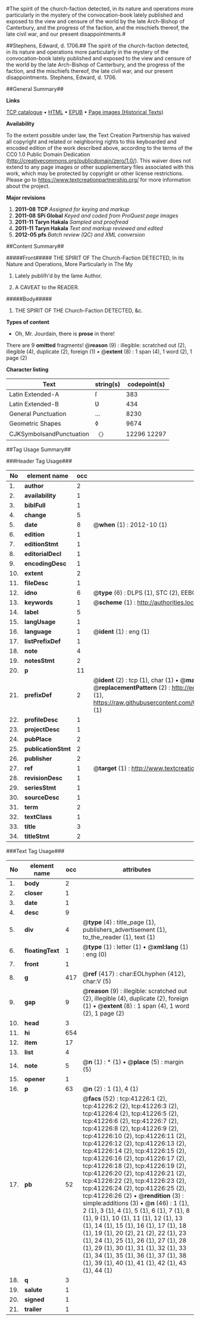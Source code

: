 #The spirit of the church-faction detected, in its nature and operations more particularly in the mystery of the convocation-book lately published and exposed to the view and censure of the world by the late Arch-Bishop of Canterbury, and the progress of the faction, and the mischiefs thereof, the late civil war, and our present disappointments.#

##Stephens, Edward, d. 1706.##
The spirit of the church-faction detected, in its nature and operations more particularly in the mystery of the convocation-book lately published and exposed to the view and censure of the world by the late Arch-Bishop of Canterbury, and the progress of the faction, and the mischiefs thereof, the late civil war, and our present disappointments.
Stephens, Edward, d. 1706.

##General Summary##

**Links**

[TCP catalogue](http://www.ota.ox.ac.uk/tcp/)  • 
[HTML](http://tei.it.ox.ac.uk/tcp/Texts-HTML/free/A61/A61448.html)  • 
[EPUB](http://tei.it.ox.ac.uk/tcp/Texts-EPUB/free/A61/A61448.epub) • 
[Page images (Historical Texts)](https://historicaltexts.jisc.ac.uk/eebo-08255735e)

**Availability**

To the extent possible under law, the Text Creation Partnership has waived all copyright and related or neighboring rights to this keyboarded and encoded edition of the work described above, according to the terms of the CC0 1.0 Public Domain Dedication (http://creativecommons.org/publicdomain/zero/1.0/). This waiver does not extend to any page images or other supplementary files associated with this work, which may be protected by copyright or other license restrictions. Please go to https://www.textcreationpartnership.org/ for more information about the project.

**Major revisions**

1. __2011-08__ __TCP__ *Assigned for keying and markup*
1. __2011-08__ __SPi Global__ *Keyed and coded from ProQuest page images*
1. __2011-11__ __Taryn Hakala__ *Sampled and proofread*
1. __2011-11__ __Taryn Hakala__ *Text and markup reviewed and edited*
1. __2012-05__ __pfs__ *Batch review (QC) and XML conversion*

##Content Summary##

#####Front#####
THE SPIRIT OF The Church-Faction DETECTED, In its Nature and Operations, More Particularly in The My
1. Lately publiſh'd by the ſame Author.

1. A CAVEAT to the READER.

#####Body#####

1. THE SPIRIT OF THE Church-Faction DETECTED, &c.

**Types of content**

  * Oh, Mr. Jourdain, there is **prose** in there!

There are 9 **omitted** fragments! 
 @__reason__ (9) : illegible: scratched out (2), illegible (4), duplicate (2), foreign (1)  •  @__extent__ (8) : 1 span (4), 1 word (2), 1 page (2)

**Character listing**


|Text|string(s)|codepoint(s)|
|---|---|---|
|Latin Extended-A|ſ|383|
|Latin Extended-B|Ʋ|434|
|General Punctuation|…|8230|
|Geometric Shapes|◊|9674|
|CJKSymbolsandPunctuation|〈〉|12296 12297|

##Tag Usage Summary##

###Header Tag Usage###

|No|element name|occ|attributes|
|---|---|---|---|
|1.|__author__|2||
|2.|__availability__|1||
|3.|__biblFull__|1||
|4.|__change__|5||
|5.|__date__|8| @__when__ (1) : 2012-10 (1)|
|6.|__edition__|1||
|7.|__editionStmt__|1||
|8.|__editorialDecl__|1||
|9.|__encodingDesc__|1||
|10.|__extent__|2||
|11.|__fileDesc__|1||
|12.|__idno__|6| @__type__ (6) : DLPS (1), STC (2), EEBO-CITATION (1), OCLC (1), VID (1)|
|13.|__keywords__|1| @__scheme__ (1) : http://authorities.loc.gov/ (1)|
|14.|__label__|5||
|15.|__langUsage__|1||
|16.|__language__|1| @__ident__ (1) : eng (1)|
|17.|__listPrefixDef__|1||
|18.|__note__|4||
|19.|__notesStmt__|2||
|20.|__p__|11||
|21.|__prefixDef__|2| @__ident__ (2) : tcp (1), char (1)  •  @__matchPattern__ (2) : ([0-9\-]+):([0-9IVX]+) (1), (.+) (1)  •  @__replacementPattern__ (2) : http://eebo.chadwyck.com/downloadtiff?vid=$1&page=$2 (1), https://raw.githubusercontent.com/textcreationpartnership/Texts/master/tcpchars.xml#$1 (1)|
|22.|__profileDesc__|1||
|23.|__projectDesc__|1||
|24.|__pubPlace__|2||
|25.|__publicationStmt__|2||
|26.|__publisher__|2||
|27.|__ref__|1| @__target__ (1) : http://www.textcreationpartnership.org/docs/. (1)|
|28.|__revisionDesc__|1||
|29.|__seriesStmt__|1||
|30.|__sourceDesc__|1||
|31.|__term__|2||
|32.|__textClass__|1||
|33.|__title__|3||
|34.|__titleStmt__|2||


###Text Tag Usage###

|No|element name|occ|attributes|
|---|---|---|---|
|1.|__body__|2||
|2.|__closer__|1||
|3.|__date__|1||
|4.|__desc__|9||
|5.|__div__|4| @__type__ (4) : title_page (1), publishers_advertisement (1), to_the_reader (1), text (1)|
|6.|__floatingText__|1| @__type__ (1) : letter (1)  •  @__xml:lang__ (1) : eng (0)|
|7.|__front__|1||
|8.|__g__|417| @__ref__ (417) : char:EOLhyphen (412), char:V (5)|
|9.|__gap__|9| @__reason__ (9) : illegible: scratched out (2), illegible (4), duplicate (2), foreign (1)  •  @__extent__ (8) : 1 span (4), 1 word (2), 1 page (2)|
|10.|__head__|3||
|11.|__hi__|654||
|12.|__item__|17||
|13.|__list__|4||
|14.|__note__|5| @__n__ (1) : * (1)  •  @__place__ (5) : margin (5)|
|15.|__opener__|1||
|16.|__p__|63| @__n__ (2) : 1 (1), 4 (1)|
|17.|__pb__|52| @__facs__ (52) : tcp:41226:1 (2), tcp:41226:2 (2), tcp:41226:3 (2), tcp:41226:4 (2), tcp:41226:5 (2), tcp:41226:6 (2), tcp:41226:7 (2), tcp:41226:8 (2), tcp:41226:9 (2), tcp:41226:10 (2), tcp:41226:11 (2), tcp:41226:12 (2), tcp:41226:13 (2), tcp:41226:14 (2), tcp:41226:15 (2), tcp:41226:16 (2), tcp:41226:17 (2), tcp:41226:18 (2), tcp:41226:19 (2), tcp:41226:20 (2), tcp:41226:21 (2), tcp:41226:22 (2), tcp:41226:23 (2), tcp:41226:24 (2), tcp:41226:25 (2), tcp:41226:26 (2)  •  @__rendition__ (3) : simple:additions (3)  •  @__n__ (46) : 1 (1), 2 (1), 3 (1), 4 (1), 5 (1), 6 (1), 7 (1), 8 (1), 9 (1), 10 (1), 11 (1), 12 (1), 13 (1), 14 (1), 15 (1), 16 (1), 17 (1), 18 (1), 19 (1), 20 (2), 21 (2), 22 (1), 23 (1), 24 (1), 25 (1), 26 (1), 27 (1), 28 (1), 29 (1), 30 (1), 31 (1), 32 (1), 33 (1), 34 (1), 35 (1), 36 (1), 37 (1), 38 (1), 39 (1), 40 (1), 41 (1), 42 (1), 43 (1), 44 (1)|
|18.|__q__|3||
|19.|__salute__|1||
|20.|__signed__|1||
|21.|__trailer__|1||
